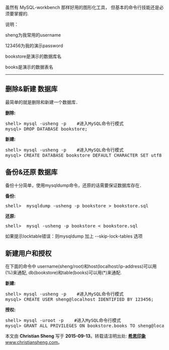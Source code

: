 虽然有 MySQL-workbench 那样好用的图形化工具， 但基本的命令行技能还是必须要掌握的.
<!--more-->

说明：

sheng为我常用的username

123456为我的演示password

bookstore是演示的数据库名

books是演示的数据表名

----------

删除&amp;新建 数据库
-------------

最简单的就是删除和新建一个数据库．

**删除:**
<pre class="tab-convert:true lang:default decode:true ">shell&gt; mysql -usheng -p    #进入MySQL命令行模式
mysql&gt; DROP DATABASE bookstore;
</pre>
**新建:**
<pre class="tab-convert:true lang:default decode:true ">shell&gt; mysql -usheng -p    #进入MySQL命令行模式
mysql&gt; CREATE DATABASE bookstore DEFAULT CHARACTER SET utf8 COLLATE utf8_general_ci;
</pre>
备份&amp;还原 数据库
-------------

备份十分简单，使用mysqldump命令，还原的话需要保证数据库存在．

**备份:**
<pre class="lang:default decode:true ">shell&gt;  mysqldump -usheng -p bookstore &gt; bookstore.sql
</pre>
**还原:**
<pre class="lang:default decode:true">shell&gt;  mysql -usheng -p bookstore &lt; bookstore.sql
</pre>
如果提示locktable错误：则mysqldump 加上 --skip-lock-tables 选项

新建用户和授权
-------------

在下面的命令中 username(sheng/root)和host(localhost/ip-address)可以用(%)来通配, db(bookstore)和table(books)可以用(*)来通配.

**新建:**
<pre class="tab-convert:true lang:default decode:true ">shell&gt; mysql -usheng -p    #进入MySQL命令行模式
mysql&gt; CREATE USER sheng@localhost IDENTIFIED BY 123456;
</pre>
**授权:**
<pre class="tab-convert:true lang:default decode:true ">shell&gt; mysql -uroot -p    #进入MySQL命令行模式
mysql&gt; GRANT ALL PRIVILEGES ON bookstore.books TO sheng@localhost IDENTIFIED BY 123456 WITH GRANT OPTION;
</pre>
本文由 **Christian Sheng** 写于 **2015-09-13**。转载请注明出处: <a href="http://www.christiansheng.com" target="_blank">**希恩印象** www.christiansheng.com</a>。
